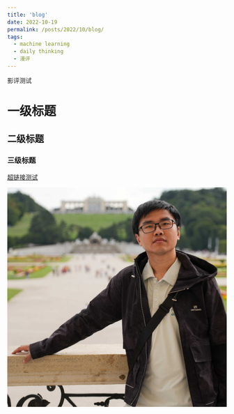 ```yaml
---
title: 'blog'
date: 2022-10-19
permalink: /posts/2022/10/blog/
tags:
  - machine learning
  - daily thinking
  - 漫评
---
```


影评测试

# 一级标题
## 二级标题
### 三级标题

[超链接测试](https://liangyupu.github.io)

![头像图片](https://github.com/liangyupu/liangyupu.github.io/raw/main/images/profile.jpg)
